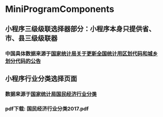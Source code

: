 # MiniProgramComponents
## 小程序三级级联选择器部分：小程序本身只提供省、市、县三级级联器
### 中国具体数据来源于[国家统计局关于更新全国统计用区划代码和城乡划分代码的公告](http://www.stats.gov.cn/tjsj/tjbz/tjyqhdmhcxhfdm/2019/index.html)
## 小程序行业分类选择页面
### 数据来源于[国家统计局国民经济行业分类](http://www.stats.gov.cn/tjsj/tjbz/tjyqhdmhcxhfdm/)
### pdf下载: 国民经济行业分类2017.pdf
